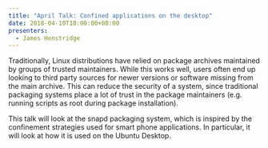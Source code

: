```yaml
---
title: "April Talk: Confined applications on the desktop"
date: 2018-04-10T18:00:00+08:00
presenters:
  - James Henstridge
---
```


Traditionally, Linux distributions have relied on package archives
maintained by groups of trusted maintainers. While this works well,
users often end up looking to third party sources for newer versions
or software missing from the main archive. This can reduce the
security of a system, since traditional packaging systems place a lot
of trust in the package maintainers (e.g. running scripts as root
during package installation).

This talk will look at the snapd packaging system, which is inspired
by the confinement strategies used for smart phone applications. In
particular, it will look at how it is used on the Ubuntu Desktop.
